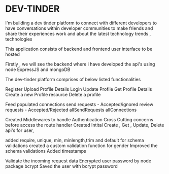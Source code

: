 # DEV-TINDER


I'm building a dev tinder platform to connect with different developers to have 
conversations within developer communities to make friends and share their experiences work and about the latest technology trends , technologies

This application consists of backend and frontend user interface to be hosted

Firstly , we will see the backend where i have developed the api's using node ExpressJS and mongoDB

The dev-tinder platform comprises of below listed functionalities

<!--   INITIAL LOGIN   -->

Register
Upload Profile Details
Login 
Update Profile
Get Profile Details
Create a new Profile resource
Delete a profile

<!-- AFTER LOGIN APIS -->

Feed populated connections
send requests - Accepted/ignored
review requests - Accepted/Rejected
allSendRequests
allConnections


<!--  ADDED MIDDLEWARE AND CREATED ROUTES  -->

Created Middlewares to handle Authentication
Cross Cutting concerns before access the route handler
Created Intital Create , Get , Update, Delete api's for user,

<!-- Explored Schema Types options   -->

added require, unique, min, minlength,trim and default for schema validations
created a  custom validation function for gender
Improved the schema validations
Added timestamps


<!-- Validate Data -->

Validate the incoming request data 
Encrypted user password by node package bcrypt
Saved the user with bcrypt password